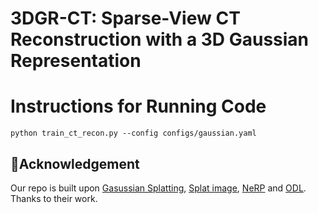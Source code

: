 # 3DGR-CT: Sparse-View CT Reconstruction with a 3D Gaussian Representation






# Instructions for Running Code


```
python train_ct_recon.py --config configs/gaussian.yaml
```

## 🤝Acknowledgement

Our repo is built upon [Gasussian Splatting](https://github.com/graphdeco-inria/gaussian-splatting), [Splat image](https://github.com/szymanowiczs/splatter-image), [NeRP](https://github.com/liyues/NeRP) and [ODL](https://github.com/odlgroup/odl). Thanks to their work.